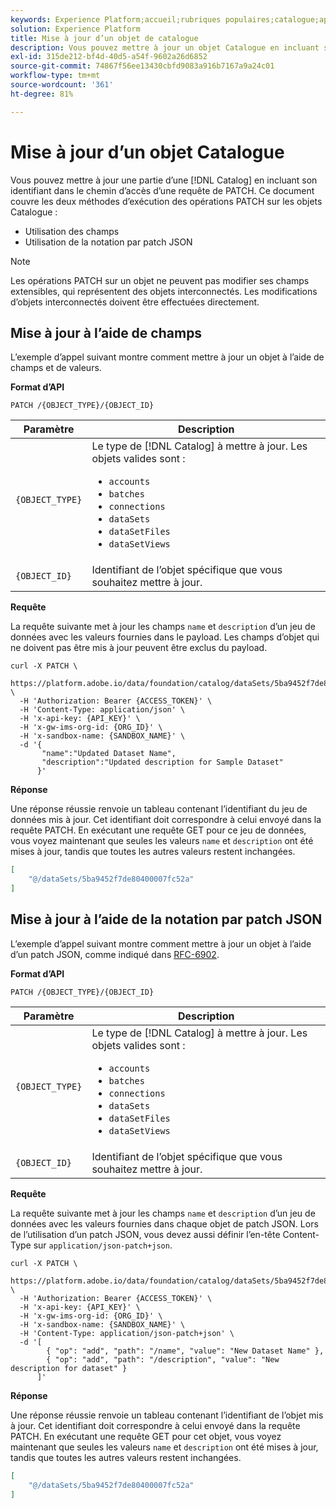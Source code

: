 ```yaml
---
keywords: Experience Platform;accueil;rubriques populaires;catalogue;api;mettre à jour un objet
solution: Experience Platform
title: Mise à jour d’un objet de catalogue
description: Vous pouvez mettre à jour un objet Catalogue en incluant son identifiant dans le chemin d’accès d’une requête PATCH. Ce document couvre l’utilisation des champs et l’utilisation de la notation JSON Patch pour effectuer des opérations de PATCH sur des objets Catalog.
exl-id: 315de212-bf4d-40d5-a54f-9602a26d6852
source-git-commit: 74867f56ee13430cbfd9083a916b7167a9a24c01
workflow-type: tm+mt
source-wordcount: '361'
ht-degree: 81%

---
```


# Mise à jour d’un objet Catalogue

Vous pouvez mettre à jour une partie d’une [!DNL Catalog] en incluant son identifiant dans le chemin d’accès d’une requête de PATCH. Ce document couvre les deux méthodes d’exécution des opérations PATCH sur les objets Catalogue :

* Utilisation des champs
* Utilisation de la notation par patch JSON

>[!NOTE]
>
>Les opérations PATCH sur un objet ne peuvent pas modifier ses champs extensibles, qui représentent des objets interconnectés. Les modifications d’objets interconnectés doivent être effectuées directement.

## Mise à jour à l’aide de champs

L’exemple d’appel suivant montre comment mettre à jour un objet à l’aide de champs et de valeurs.

**Format d’API**

```http
PATCH /{OBJECT_TYPE}/{OBJECT_ID}
```

| Paramètre | Description |
| --- | --- |
| `{OBJECT_TYPE}` | Le type de [!DNL Catalog] à mettre à jour. Les objets valides sont : <ul><li>`accounts`</li><li>`batches`</li><li>`connections`</li><li>`dataSets`</li><li>`dataSetFiles`</li><li>`dataSetViews`</li></ul> |
| `{OBJECT_ID}` | Identifiant de l’objet spécifique que vous souhaitez mettre à jour. |

**Requête**

La requête suivante met à jour les champs `name` et `description` d’un jeu de données avec les valeurs fournies dans le payload. Les champs d’objet qui ne doivent pas être mis à jour peuvent être exclus du payload.

```shell
curl -X PATCH \
  https://platform.adobe.io/data/foundation/catalog/dataSets/5ba9452f7de80400007fc52a \
  -H 'Authorization: Bearer {ACCESS_TOKEN}' \
  -H 'Content-Type: application/json' \
  -H 'x-api-key: {API_KEY}' \
  -H 'x-gw-ims-org-id: {ORG_ID}' \
  -H 'x-sandbox-name: {SANDBOX_NAME}' \
  -d '{
       "name":"Updated Dataset Name",
       "description":"Updated description for Sample Dataset"
      }'
```

**Réponse**

Une réponse réussie renvoie un tableau contenant l’identifiant du jeu de données mis à jour. Cet identifiant doit correspondre à celui envoyé dans la requête PATCH. En exécutant une requête GET pour ce jeu de données, vous voyez maintenant que seules les valeurs `name` et `description` ont été mises à jour, tandis que toutes les autres valeurs restent inchangées.

```json
[
    "@/dataSets/5ba9452f7de80400007fc52a"
]
```

## Mise à jour à l’aide de la notation par patch JSON

L’exemple d’appel suivant montre comment mettre à jour un objet à l’aide d’un patch JSON, comme indiqué dans [RFC-6902](https://tools.ietf.org/html/rfc6902).

<!-- (Include once API fundamentals guide is published) 

For more information on JSON Patch syntax, see the [API fundamentals guide](). 

-->

**Format d’API**

```http
PATCH /{OBJECT_TYPE}/{OBJECT_ID}
```

| Paramètre | Description |
| --- | --- |
| `{OBJECT_TYPE}` | Le type de [!DNL Catalog] à mettre à jour. Les objets valides sont : <ul><li>`accounts`</li><li>`batches`</li><li>`connections`</li><li>`dataSets`</li><li>`dataSetFiles`</li><li>`dataSetViews`</li></ul> |
| `{OBJECT_ID}` | Identifiant de l’objet spécifique que vous souhaitez mettre à jour. |

**Requête**

La requête suivante met à jour les champs `name` et `description` d’un jeu de données avec les valeurs fournies dans chaque objet de patch JSON. Lors de l’utilisation d’un patch JSON, vous devez aussi définir l’en-tête Content-Type sur `application/json-patch+json`.

```shell
curl -X PATCH \
  https://platform.adobe.io/data/foundation/catalog/dataSets/5ba9452f7de80400007fc52a \
  -H 'Authorization: Bearer {ACCESS_TOKEN}' \
  -H 'x-api-key: {API_KEY}' \
  -H 'x-gw-ims-org-id: {ORG_ID}' \
  -H 'x-sandbox-name: {SANDBOX_NAME}' \
  -H 'Content-Type: application/json-patch+json' \
  -d '[
        { "op": "add", "path": "/name", "value": "New Dataset Name" },
        { "op": "add", "path": "/description", "value": "New description for dataset" }
      ]'
```

**Réponse**

Une réponse réussie renvoie un tableau contenant l’identifiant de l’objet mis à jour. Cet identifiant doit correspondre à celui envoyé dans la requête PATCH. En exécutant une requête GET pour cet objet, vous voyez maintenant que seules les valeurs `name` et `description` ont été mises à jour, tandis que toutes les autres valeurs restent inchangées.

```json
[
    "@/dataSets/5ba9452f7de80400007fc52a"
]
```
